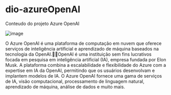 # dio-azureOpenAI
Conteudo do projeto Azure OpenAI

![image](https://github.com/alexsandrolechner/dio-azureOpenAI/assets/5125303/53ee5440-df99-4b26-af0d-b1a6f34f4364)

O Azure OpenAI é uma plataforma de computação em nuvem que oferece serviços de inteligência artificial e aprendizado de máquina baseados na tecnologia da OpenAI.OpenAI é uma instituição sem fins lucrativos focada em pesquisa em inteligência artificial (IA), empresa fundada por Elon Musk.
A plataforma combina a escalabilidade e flexibilidade do Azure com a expertise em IA da OpenAI, permitindo que os usuários desenvolvam e implantem modelos de IA.
O Azure OpenAI fornece uma gama de serviços de IA, visão computacional, processamento de linguagem natural, aprendizado de máquina, análise de dados e muito mais. 



